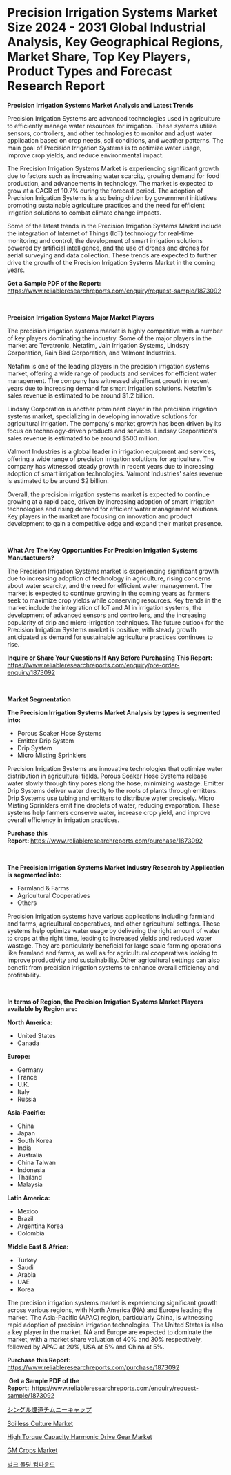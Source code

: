 <p><h1>Precision Irrigation Systems Market Size 2024 - 2031 Global Industrial Analysis, Key Geographical Regions, Market Share, Top Key Players, Product Types and Forecast Research Report</h1></p><p><strong>Precision Irrigation Systems Market Analysis and Latest Trends</strong></p>
<p><p>Precision Irrigation Systems are advanced technologies used in agriculture to efficiently manage water resources for irrigation. These systems utilize sensors, controllers, and other technologies to monitor and adjust water application based on crop needs, soil conditions, and weather patterns. The main goal of Precision Irrigation Systems is to optimize water usage, improve crop yields, and reduce environmental impact.</p><p>The Precision Irrigation Systems Market is experiencing significant growth due to factors such as increasing water scarcity, growing demand for food production, and advancements in technology. The market is expected to grow at a CAGR of 10.7% during the forecast period. The adoption of Precision Irrigation Systems is also being driven by government initiatives promoting sustainable agriculture practices and the need for efficient irrigation solutions to combat climate change impacts.</p><p>Some of the latest trends in the Precision Irrigation Systems Market include the integration of Internet of Things (IoT) technology for real-time monitoring and control, the development of smart irrigation solutions powered by artificial intelligence, and the use of drones and drones for aerial surveying and data collection. These trends are expected to further drive the growth of the Precision Irrigation Systems Market in the coming years.</p></p>
<p><strong>Get a Sample PDF of the Report:&nbsp;</strong> <a href="https://www.reliableresearchreports.com/enquiry/request-sample/1873092">https://www.reliableresearchreports.com/enquiry/request-sample/1873092</a></p>
<p>&nbsp;</p>
<p><strong>Precision Irrigation Systems Major Market Players</strong></p>
<p><p>The precision irrigation systems market is highly competitive with a number of key players dominating the industry. Some of the major players in the market are Tevatronic, Netafim, Jain Irrigation Systems, Lindsay Corporation, Rain Bird Corporation, and Valmont Industries.</p><p>Netafim is one of the leading players in the precision irrigation systems market, offering a wide range of products and services for efficient water management. The company has witnessed significant growth in recent years due to increasing demand for smart irrigation solutions. Netafim's sales revenue is estimated to be around $1.2 billion.</p><p>Lindsay Corporation is another prominent player in the precision irrigation systems market, specializing in developing innovative solutions for agricultural irrigation. The company's market growth has been driven by its focus on technology-driven products and services. Lindsay Corporation's sales revenue is estimated to be around $500 million.</p><p>Valmont Industries is a global leader in irrigation equipment and services, offering a wide range of precision irrigation solutions for agriculture. The company has witnessed steady growth in recent years due to increasing adoption of smart irrigation technologies. Valmont Industries' sales revenue is estimated to be around $2 billion.</p><p>Overall, the precision irrigation systems market is expected to continue growing at a rapid pace, driven by increasing adoption of smart irrigation technologies and rising demand for efficient water management solutions. Key players in the market are focusing on innovation and product development to gain a competitive edge and expand their market presence.</p></p>
<p>&nbsp;</p>
<p><strong>What Are The Key Opportunities For Precision Irrigation Systems Manufacturers?</strong></p>
<p><p>The Precision Irrigation Systems market is experiencing significant growth due to increasing adoption of technology in agriculture, rising concerns about water scarcity, and the need for efficient water management. The market is expected to continue growing in the coming years as farmers seek to maximize crop yields while conserving resources. Key trends in the market include the integration of IoT and AI in irrigation systems, the development of advanced sensors and controllers, and the increasing popularity of drip and micro-irrigation techniques. The future outlook for the Precision Irrigation Systems market is positive, with steady growth anticipated as demand for sustainable agriculture practices continues to rise.</p></p>
<p><strong>Inquire or Share Your Questions If Any Before Purchasing This Report:</strong> <a href="https://www.reliableresearchreports.com/enquiry/pre-order-enquiry/1873092">https://www.reliableresearchreports.com/enquiry/pre-order-enquiry/1873092</a></p>
<p>&nbsp;</p>
<p><strong>Market Segmentation</strong></p>
<p><strong>The Precision Irrigation Systems Market Analysis by types is segmented into:</strong></p>
<p><ul><li>Porous Soaker Hose Systems</li><li>Emitter Drip System</li><li>Drip System</li><li>Micro Misting Sprinklers</li></ul></p>
<p><p>Precision Irrigation Systems are innovative technologies that optimize water distribution in agricultural fields. Porous Soaker Hose Systems release water slowly through tiny pores along the hose, minimizing wastage. Emitter Drip Systems deliver water directly to the roots of plants through emitters. Drip Systems use tubing and emitters to distribute water precisely. Micro Misting Sprinklers emit fine droplets of water, reducing evaporation. These systems help farmers conserve water, increase crop yield, and improve overall efficiency in irrigation practices.</p></p>
<p><strong>Purchase this Report:&nbsp;</strong><a href="https://www.reliableresearchreports.com/purchase/1873092">https://www.reliableresearchreports.com/purchase/1873092</a></p>
<p>&nbsp;</p>
<p><strong>The Precision Irrigation Systems Market Industry Research by Application is segmented into:</strong></p>
<p><ul><li>Farmland & Farms</li><li>Agricultural Cooperatives</li><li>Others</li></ul></p>
<p><p>Precision irrigation systems have various applications including farmland and farms, agricultural cooperatives, and other agricultural settings. These systems help optimize water usage by delivering the right amount of water to crops at the right time, leading to increased yields and reduced water wastage. They are particularly beneficial for large scale farming operations like farmland and farms, as well as for agricultural cooperatives looking to improve productivity and sustainability. Other agricultural settings can also benefit from precision irrigation systems to enhance overall efficiency and profitability.</p></p>
<p>&nbsp;</p>
<p><strong>In terms of Region, the Precision Irrigation Systems Market Players available by Region are:</strong></p>
<p>
    <p> <strong> North America: </strong>
        <ul>
            <li>United States</li>
            <li>Canada</li>
        </ul>
        </p> 
    <p> <strong> Europe: </strong>
        <ul>
            <li>Germany</li>
            <li>France</li>
            <li>U.K.</li>
            <li>Italy</li>
            <li>Russia</li>
        </ul>
        </p> 
    <p> <strong> Asia-Pacific: </strong>
        <ul>
            <li>China</li>
            <li>Japan</li>
            <li>South Korea</li>
            <li>India</li>
            <li>Australia</li>
            <li>China Taiwan</li>
            <li>Indonesia</li>
            <li>Thailand</li>
            <li>Malaysia</li>
        </ul>
        </p> 
    <p> <strong> Latin America: </strong>
        <ul>
            <li>Mexico</li>
            <li>Brazil</li>
            <li>Argentina Korea</li>
            <li>Colombia</li>
        </ul>
        </p> 
    <p> <strong> Middle East & Africa: </strong>
        <ul>
            <li>Turkey</li>
            <li>Saudi</li>
            <li>Arabia</li>
            <li>UAE</li>
            <li>Korea</li>
        </ul>
    </p>
    </p>
<p><p>The precision irrigation systems market is experiencing significant growth across various regions, with North America (NA) and Europe leading the market. The Asia-Pacific (APAC) region, particularly China, is witnessing rapid adoption of precision irrigation technologies. The United States is also a key player in the market. NA and Europe are expected to dominate the market, with a market share valuation of 40% and 30% respectively, followed by APAC at 20%, USA at 5% and China at 5%.</p></p>
<p><strong>Purchase this Report: </strong><a href="https://www.reliableresearchreports.com/purchase/1873092">https://www.reliableresearchreports.com/purchase/1873092</a></p>
<p>&nbsp;<strong>Get a Sample PDF of the Report:&nbsp;&nbsp;</strong><a href="https://www.reliableresearchreports.com/enquiry/request-sample/1873092">https://www.reliableresearchreports.com/enquiry/request-sample/1873092</a></p>
<p><strong></strong></p>
<p><p><a href="https://medium.com/@zaneriver645/%E3%82%B7%E3%83%B3%E3%82%B0%E3%83%AB%E3%83%95%E3%83%AB%E3%83%BC%E3%83%81%E3%83%A0%E3%83%8B%E3%83%BC%E3%82%AD%E3%83%A3%E3%83%83%E3%83%97%E3%81%AE%E5%B8%82%E5%A0%B4%E8%A6%8F%E6%A8%A1-%E5%B8%82%E5%A0%B4%E5%B1%95%E6%9C%9B%E3%81%A8%E5%B8%82%E5%A0%B4%E4%BA%88%E6%B8%AC-2024%E5%B9%B4%E3%81%8B%E3%82%892031%E5%B9%B4-d5355c0d2d21">シングル煙道チムニーキャップ</a></p><p><a href="https://github.com/guneycigdem35/Market-Research-Report-List-2/blob/main/soilless-culture-market.md">Soilless Culture Market</a></p><p><a href="https://issuu.com/reportprime-2/docs/high-torque-capacity-harmonic-drive-gear-market-si">High Torque Capacity Harmonic Drive Gear Market</a></p><p><a href="https://github.com/biheemgalvinlouises6hokrh3h/Market-Research-Report-List-1/blob/main/gm-crops-market.md">GM Crops Market</a></p><p><a href="https://medium.com/@sarah.douby/2024%EB%85%84%EB%B6%80%ED%84%B0-2031%EB%85%84%EA%B9%8C%EC%A7%80%EC%9D%98-%EC%8B%9C%EC%9E%A5-%EB%B6%84%EC%84%9D-%EB%B0%8F-%ED%81%AC%EA%B8%B0-%EC%98%88%EC%B8%A1%EB%90%9C-%EB%8C%80%EB%9F%89-%EC%84%B1%ED%98%95-%EB%B3%B5%ED%95%A9%EC%B2%B4-%EC%8B%9C%EC%9E%A5-a65b7697ac41">벌크 몰딩 컴파운드</a></p></p>